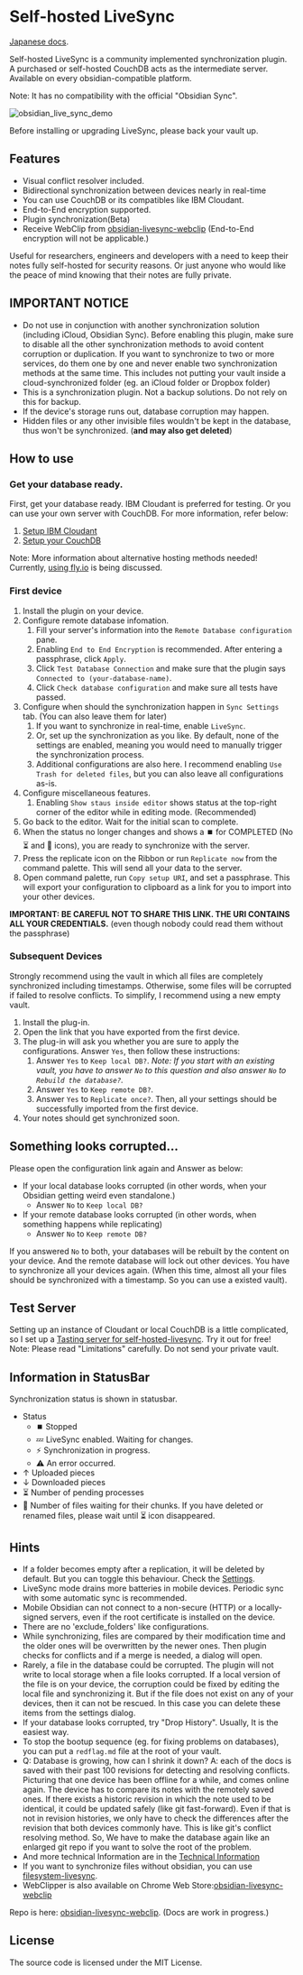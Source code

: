 # Self-hosted LiveSync

[Japanese docs](./README_ja.md).

Self-hosted LiveSync is a community implemented synchronization plugin.  
A purchased or self-hosted CouchDB acts as the intermediate server. Available on every obsidian-compatible platform.

Note: It has no compatibility with the official "Obsidian Sync".

![obsidian_live_sync_demo](https://user-images.githubusercontent.com/45774780/137355323-f57a8b09-abf2-4501-836c-8cb7d2ff24a3.gif)

Before installing or upgrading LiveSync, please back your vault up.

## Features

-   Visual conflict resolver included.
-   Bidirectional synchronization between devices nearly in real-time
-   You can use CouchDB or its compatibles like IBM Cloudant.
-   End-to-End encryption supported.
-   Plugin synchronization(Beta)
-   Receive WebClip from [obsidian-livesync-webclip](https://chrome.google.com/webstore/detail/obsidian-livesync-webclip/jfpaflmpckblieefkegjncjoceapakdf) (End-to-End encryption will not be applicable.)

Useful for researchers, engineers and developers with a need to keep their notes fully self-hosted for security reasons. Or just anyone who would like the peace of mind knowing that their notes are fully private. 

## IMPORTANT NOTICE

-   Do not use in conjunction with another synchronization solution (including iCloud, Obsidian Sync). Before enabling this plugin, make sure to disable all the other synchronization methods to avoid content corruption or duplication. If you want to synchronize to two or more services, do them one by one and never enable two synchronization methods at the same time.
    This includes not putting your vault inside a cloud-synchronized folder (eg. an iCloud folder or Dropbox folder)
-   This is a synchronization plugin. Not a backup solutions. Do not rely on this for backup.
-   If the device's storage runs out, database corruption may happen.
-   Hidden files or any other invisible files wouldn't be kept in the database, thus won't be synchronized. (**and may also get deleted**)

## How to use

### Get your database ready.

First, get your database ready. IBM Cloudant is preferred for testing. Or you can use your own server with CouchDB. For more information, refer below:
1. [Setup IBM Cloudant](docs/setup_cloudant.md)
2. [Setup your CouchDB](docs/setup_own_server.md)

Note: More information about alternative hosting methods needed! Currently, [using fly.io](https://github.com/vrtmrz/obsidian-livesync/discussions/85) is being discussed.

### First device

1. Install the plugin on your device.
2. Configure remote database infomation.
	1. Fill your server's information into the `Remote Database configuration` pane.
	2. Enabling `End to End Encryption` is recommended. After entering a passphrase, click `Apply`.
	3. Click `Test Database Connection` and make sure that the plugin says `Connected to (your-database-name)`.
	4. Click `Check database configuration` and make sure all tests have passed.
3. Configure when should the synchronization happen in `Sync Settings` tab. (You can also leave them for later)
	1. If you want to synchronize in real-time, enable `LiveSync`.
	2. Or, set up the synchronization as you like. By default, none of the settings are enabled, meaning you would need to manually trigger the synchronization process.
	3. Additional configurations are also here. I recommend enabling `Use Trash for deleted files`, but you can also leave all configurations as-is.
4. Configure miscellaneous features.
	1. Enabling `Show staus inside editor` shows status at the top-right corner of the editor while in editing mode. (Recommended)
5. Go back to the editor. Wait for the initial scan to complete.
6. When the status no longer changes and shows a ⏹️ for COMPLETED (No ⏳ and 🧩 icons), you are ready to synchronize with the server.
7. Press the replicate icon on the Ribbon or run `Replicate now` from the command palette. This will send all your data to the server.
8. Open command palette, run `Copy setup URI`, and set a passphrase. This will export your configuration to clipboard as a link for you to import into your other devices.

**IMPORTANT: BE CAREFUL NOT TO SHARE THIS LINK. THE URI CONTAINS ALL YOUR CREDENTIALS.** (even though nobody could read them without the passphrase)

### Subsequent Devices

<!-- what does this line mean? what is a timestamp? could this be too much unnecessary technical details? -->
Strongly recommend using the vault in which all files are completely synchronized including timestamps. Otherwise, some files will be corrupted if failed to resolve conflicts. To simplify, I recommend using a new empty vault.

1. Install the plug-in.
2. Open the link that you have exported from the first device.
3. The plug-in will ask you whether you are sure to apply the configurations. Answer `Yes`, then follow these instructions:
	1. Answer `Yes` to `Keep local DB?`.
		*Note: If you start with an existing vault, you have to answer `No` to this question and also answer `No` to `Rebuild the database?`.*
	2. Answer `Yes` to `Keep remote DB?`.
	3. Answer `Yes` to `Replicate once?`.
	Then, all your settings should be successfully imported from the first device.
4. Your notes should get synchronized soon.

## Something looks corrupted...

Please open the configuration link again and Answer as below:
- If your local database looks corrupted (in other words, when your Obsidian getting weird even standalone.)
	- Answer `No` to `Keep local DB?`
- If your remote database looks corrupted (in other words, when something happens while replicating)
	- Answer `No` to `Keep remote DB?`

If you answered `No` to both, your databases will be rebuilt by the content on your device. And the remote database will lock out other devices. You have to synchronize all your devices again. (When this time, almost all your files should be synchronized with a timestamp. So you can use a existed vault).

## Test Server

Setting up an instance of Cloudant or local CouchDB is a little complicated, so I set up a [Tasting server for self-hosted-livesync](https://olstaste.vrtmrz.net/). Try it out for free!  
Note: Please read "Limitations" carefully. Do not send your private vault.

## Information in StatusBar

Synchronization status is shown in statusbar.

-   Status
    -   ⏹️ Stopped
    -   💤 LiveSync enabled. Waiting for changes.
    -   ⚡️ Synchronization in progress.
    -   ⚠ An error occurred.
-   ↑ Uploaded pieces <!-- is a "piece" the same thing as a "chunk"? -->
-   ↓ Downloaded pieces
-   ⏳ Number of pending processes
-   🧩 Number of files waiting for their chunks.
If you have deleted or renamed files, please wait until ⏳ icon disappeared.


## Hints
-   If a folder becomes empty after a replication, it will be deleted by default. But you can toggle this behaviour. Check the [Settings](docs/settings.md).
-   LiveSync mode drains more batteries in mobile devices. Periodic sync with some automatic sync is recommended.
-   Mobile Obsidian can not connect to a non-secure (HTTP) or a locally-signed servers, even if the root certificate is installed on the device.
-   There are no 'exclude_folders' like configurations.
-   While synchronizing, files are compared by their modification time and the older ones will be overwritten by the newer ones. Then plugin checks for conflicts and if a merge is needed, a dialog will open.
-   Rarely, a file in the database could be corrupted. The plugin will not write to local storage when a file looks corrupted. If a local version of the file is on your device, the corruption could be fixed by editing the local file and synchronizing it. But if the file does not exist on any of your devices, then it can not be rescued. In this case you can delete these items from the settings dialog.
-   If your database looks corrupted, try "Drop History". Usually, It is the easiest way.
-   To stop the bootup sequence (eg. for fixing problems on databases), you can put a `redflag.md` file at the root of your vault.
-   Q: Database is growing, how can I shrink it down?
    A: each of the docs is saved with their past 100 revisions for detecting and resolving conflicts. Picturing that one device has been offline for a while, and comes online again. The device has to compare its notes with the remotely saved ones. If there exists a historic revision in which the note used to be identical, it could be updated safely (like git fast-forward). Even if that is not in revision histories, we only have to check the differences after the revision that both devices commonly have. This is like git's conflict resolving method. So, We have to make the database again like an enlarged git repo if you want to solve the root of the problem.
-   And more technical Information are in the [Technical Information](docs/tech_info.md)
-   If you want to synchronize files without obsidian, you can use [filesystem-livesync](https://github.com/vrtmrz/filesystem-livesync).
-   WebClipper is also available on Chrome Web Store:[obsidian-livesync-webclip](https://chrome.google.com/webstore/detail/obsidian-livesync-webclip/jfpaflmpckblieefkegjncjoceapakdf)

Repo is here: [obsidian-livesync-webclip](https://github.com/vrtmrz/obsidian-livesync-webclip). (Docs are work in progress.)

## License

The source code is licensed under the MIT License.
